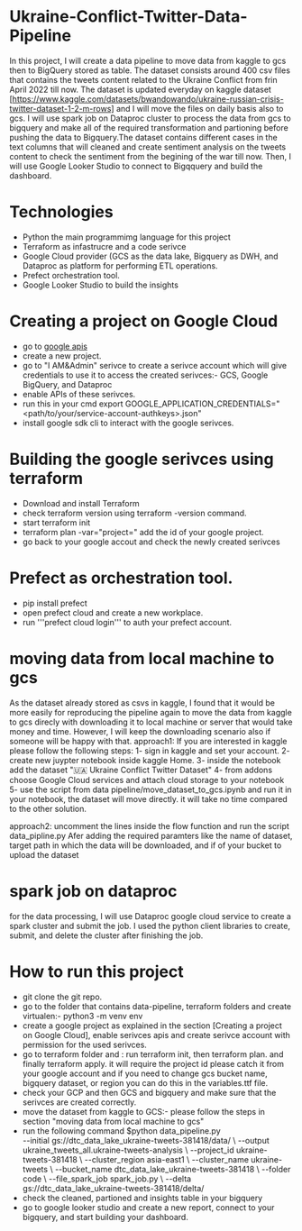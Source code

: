# Ukraine-Conflict-Twitter-Data-Pipeline
In this project, I will create a data pipeline to move data from kaggle to gcs then to BigQuery stored as table. The dataset consists around 400 csv files that contains the tweets content related to the Ukraine Conflict from frin April 2022 till now. The dataset is updated everyday on kaggle dataset [https://www.kaggle.com/datasets/bwandowando/ukraine-russian-crisis-twitter-dataset-1-2-m-rows] and I will move the files on daily basis also to gcs. I will use spark job on Dataproc cluster to process the data from gcs to bigquery and make all of the required transformation and partioning before pushing the data to Bigquery.The dataset contains different cases in the text columns that will cleaned and create sentiment analysis on the tweets content to check the sentiment from the begining of the war till now. Then, I will use Google Looker Studio to connect to Bigqquery and build the dashboard. 

# Technologies
- Python the main programmimg language for this project
- Terraform as infastrucre and a code serivce
- Google Cloud provider (GCS as the data lake, Bigquery as DWH, and Dataproc as platform for performing ETL operations.
- Prefect orchestration tool.
- Google Looker Studio to build the insights

# Creating a project on Google Cloud
- go to [google apis](https://cloud.google.com/) 
- create a new project.
- go to "I AM&Admin" serivce to create a serivce account which will give credentials to use it to access the created serivces:- GCS, Google BigQuery, and Dataproc
- enable APIs of these serivces.
- run this in your cmd export GOOGLE_APPLICATION_CREDENTIALS="<path/to/your/service-account-authkeys>.json"
- install google sdk cli to interact with the google serivces.

# Building the google serivces using terraform
- Download and install Terraform
- check terraform version using terraform -version command. 
- start terraform init
- terraform plan -var="project=<your-gcp-project-id>" add the id of your google project.
- go back to your google accout and check the newly created serivces

# Prefect as orchestration tool.
- pip install prefect
- open prefect cloud and create a new workplace.
- run '''prefect cloud login''' to auth your prefect account.

# moving data from local machine to gcs
As the dataset already stored as csvs in kaggle, I found that it would be more easily for reproducing the pipeline again to move the data from kaggle to gcs direcly with downloading it to local machine or server that would take money and time. However, I will keep the downloading scenario also if someone will be happy with that.
approach1: If you are interested in kaggle please follow the following steps:
1- sign in kaggle and set your account.
2- create new juypter notebook inside kaggle Home.
3- inside the notebook add the dataset "🇺🇦 Ukraine Conflict Twitter Dataset"
4- from addons choose Google Cloud services and attach cloud storage to your notebook
5- use the script from data pipeline/move_dataset_to_gcs.ipynb and run it in your notebook, the dataset will move directly. it will take no time compared to the other solution.

approach2: 
uncomment the lines inside the flow function and run the script data_pipline.py Afer adding the required paramters like the name of dataset, target path in which the data will be downloaded, and if of your bucket to upload the dataset

# spark job on dataproc
for the data processing, I will use Dataproc google cloud service to create a spark cluster and submit the job. I used the python client libraries to create, submit, and delete the cluster after finishing the job.
# How to run this project
- git clone the git repo.
- go to the folder that contains data-pipeline, terraform folders and create virtualen:- python3 -m venv env
- create a google project as explained in the section [Creating a project on Google Cloud], enable serivces apis and create serivce account with permission for the used serivces.
- go to terraform folder and : run terraform init, then terraform plan. and finally terraform apply. it will require the project id please catch it from your google account and if you need to change gcs bucket name, bigquery dataset, or region you can do this in the variables.ttf file. 
- check your GCP and then GCS and bigquery and make sure that the serivces are created correctly.
- move the dataset from kaggle to GCS:- please follow the steps in section "moving data from local machine to gcs"
- run the following command 
  $python data_pipeline.py \
        --initial gs://dtc_data_lake_ukraine-tweets-381418/data/ \  <!-- This is the intial load path of the dataset after uploading it -->
        --output ukraine_tweets_all.ukraine-tweets-analysis \  <!-- This is the output of the bigquery table -->
        --project_id ukraine-tweets-381418 \ <!-- project id -->
        --cluster_region asia-east1 \ <!-- the cluster region that will run the spark job on it -->
        --cluster_name ukraine-tweets \ <!-- the cluster name that will run the spark job on it -->
        --bucket_name dtc_data_lake_ukraine-tweets-381418 \ <!-- the bucket name that contains the data folder -->
        --folder code \ <!-- the folder inside the bucket that contains the spark_job.py, load.csv, and startup.sh files -->
        --file_spark_job spark_job.py \ <!-- the name of the spark job file -->
        --delta gs://dtc_data_lake_ukraine-tweets-381418/delta/ <!-- the path of the delta load files -->
- check the cleaned, partioned and insights table in your bigquery
- go to google looker studio and create a new report, connect to your bigquery, and start building your dashboard.

